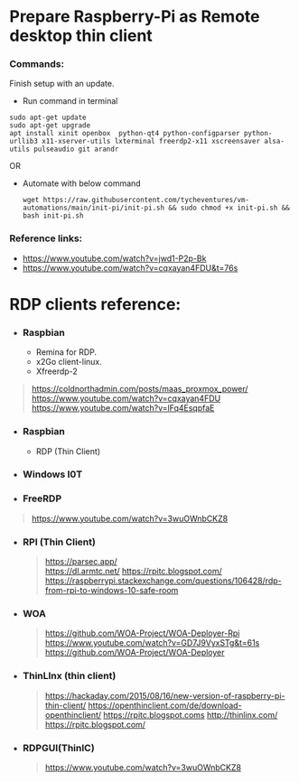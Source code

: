 # Prepare Raspberry-Pi as Remote desktop thin client

### Commands:
Finish setup with an update.
* Run command in terminal
```
sudo apt-get update
sudo apt-get upgrade
apt install xinit openbox  python-qt4 python-configparser python-urllib3 x11-xserver-utils lxterminal freerdp2-x11 xscreensaver alsa-utils pulseaudio git arandr
```
OR 
* Automate with below command

    `wget https://raw.githubusercontent.com/tycheventures/vm-automations/main/init-pi/init-pi.sh && sudo chmod +x init-pi.sh && bash init-pi.sh`

### Reference links:

   * https://www.youtube.com/watch?v=jwd1-P2p-Bk
   * https://www.youtube.com/watch?v=cqxayan4FDU&t=76s

# RDP clients reference:

* ### Raspbian
  * Remina for RDP.
  * x2Go client-linux.
  * Xfreerdp-2
> https://coldnorthadmin.com/posts/maas_proxmox_power/
> https://www.youtube.com/watch?v=cqxayan4FDU
> https://www.youtube.com/watch?v=lFq4EsqpfaE

* ### Raspbian
  * RDP (Thin Client)

* ### Windows I0T
* ### FreeRDP 
> https://www.youtube.com/watch?v=3wuOWnbCKZ8

* ### RPI (Thin Client)
	> https://parsec.app/	
	> https://dl.armtc.net/	
	> https://rpitc.blogspot.com/
  > https://raspberrypi.stackexchange.com/questions/106428/rdp-from-rpi-to-windows-10-safe-room

* ### WOA
  > https://github.com/WOA-Project/WOA-Deployer-Rpi
  > https://www.youtube.com/watch?v=GD7J9VyxSTg&t=61s
  > https://github.com/WOA-Project/WOA-Deployer
  > 
* ### ThinLInx (thin client)
  > https://hackaday.com/2015/08/16/new-version-of-raspberry-pi-thin-client/
  > https://openthinclient.com/de/download-openthinclient/
  > https://rpitc.blogspot.coms
  > http://thinlinx.com/
  > https://rpitc.blogspot.com/
 
* ### RDPGUI(ThinIC)
  > https://www.youtube.com/watch?v=3wuOWnbCKZ8	






